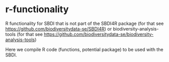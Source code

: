 # r-functionality
R functionality for SBDI that is not part of the SBDI4R package (for that see  https://github.com/biodiversitydata-se/SBDI4R) or biodiversity-analysis-tools (for that see  https://github.com/biodiversitydata-se/biodiversity-analysis-tools)

Here we compile R code (functions, potential package) to be used with the SBDI.
